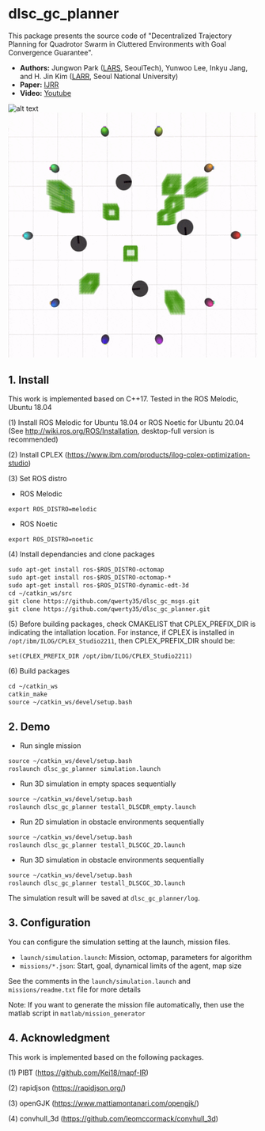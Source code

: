 # dlsc_gc_planner

This package presents the source code of "Decentralized Trajectory Planning for Quadrotor Swarm in Cluttered Environments with Goal Convergence Guarantee".

- **Authors:** Jungwon Park ([LARS](https://lars.seoultech.ac.kr/), SeoulTech), Yunwoo Lee, Inkyu Jang, and H. Jin Kim ([LARR](http://larr.snu.ac.kr/), Seoul National University)
- **Paper:** [IJRR](https://journals.sagepub.com/doi/full/10.1177/02783649241312352)
- **Video:** [Youtube](https://youtu.be/AH_L9LO-arU?si=Xp28KLiMbtH0aS3a)


![alt text](images/thumbnail1.gif)
![alt text](images/thumbnail2.gif)

## 1. Install
This work is implemented based on C++17. Tested in the ROS Melodic, Ubuntu 18.04

(1) Install ROS Melodic for Ubuntu 18.04 or ROS Noetic for Ubuntu 20.04 (See http://wiki.ros.org/ROS/Installation, desktop-full version is recommended)

(2) Install CPLEX (https://www.ibm.com/products/ilog-cplex-optimization-studio)

(3) Set ROS distro

- ROS Melodic
```
export ROS_DISTRO=melodic
```
- ROS Noetic
```
export ROS_DISTRO=noetic
```

(4) Install dependancies and clone packages
```
sudo apt-get install ros-$ROS_DISTRO-octomap
sudo apt-get install ros-$ROS_DISTRO-octomap-*
sudo apt-get install ros-$ROS_DISTRO-dynamic-edt-3d
cd ~/catkin_ws/src
git clone https://github.com/qwerty35/dlsc_gc_msgs.git
git clone https://github.com/qwerty35/dlsc_gc_planner.git
```

(5) Before building packages, check CMAKELIST that CPLEX_PREFIX_DIR is indicating the intallation location. For instance, if CPLEX is installed in ```/opt/ibm/ILOG/CPLEX_Studio2211```, then CPLEX_PREFIX_DIR should be:
```
set(CPLEX_PREFIX_DIR /opt/ibm/ILOG/CPLEX_Studio2211)
```

(6) Build packages
```
cd ~/catkin_ws
catkin_make
source ~/catkin_ws/devel/setup.bash
```

## 2. Demo
- Run single mission
```
source ~/catkin_ws/devel/setup.bash
roslaunch dlsc_gc_planner simulation.launch
```
- Run 3D simulation in empty spaces sequentially
```
source ~/catkin_ws/devel/setup.bash
roslaunch dlsc_gc_planner testall_DLSCDR_empty.launch
```
- Run 2D simulation in obstacle environments sequentially
```
source ~/catkin_ws/devel/setup.bash
roslaunch dlsc_gc_planner testall_DLSCGC_2D.launch
```
- Run 3D simulation in obstacle environments sequentially
```
source ~/catkin_ws/devel/setup.bash
roslaunch dlsc_gc_planner testall_DLSCGC_3D.launch
```
The simulation result will be saved at ```dlsc_gc_planner/log```.

## 3. Configuration
You can configure the simulation setting at the launch, mission files.
- ```launch/simulation.launch```: Mission, octomap, parameters for algorithm
- ```missions/*.json```: Start, goal, dynamical limits of the agent, map size

See the comments in the ```launch/simulation.launch``` and ```missions/readme.txt``` file for more details

Note: If you want to generate the mission file automatically, then use the matlab script in ```matlab/mission_generator```

## 4. Acknowledgment
This work is implemented based on the following packages.

(1) PIBT (https://github.com/Kei18/mapf-IR)

(2) rapidjson (https://rapidjson.org/)

(3) openGJK (https://www.mattiamontanari.com/opengjk/)

(4) convhull_3d (https://github.com/leomccormack/convhull_3d)
